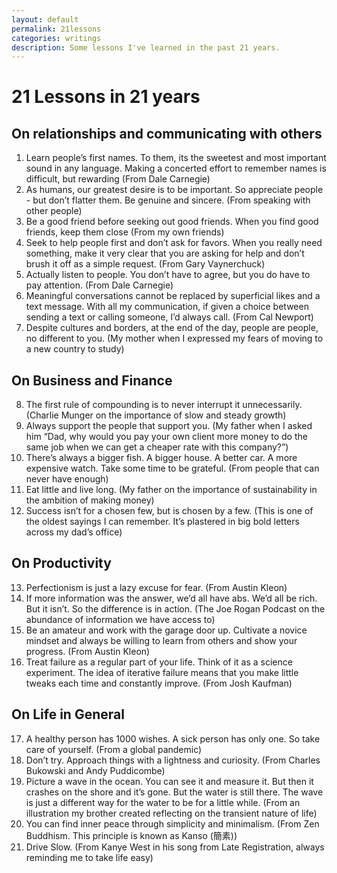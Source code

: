 ```yaml
---
layout: default
permalink: 21lessons
categories: writings
description: Some lessons I've learned in the past 21 years.
---
```


# 21 Lessons in 21 years

## On relationships and communicating with others

1. Learn people’s first names. To them, its the sweetest and most important sound in any language. Making a concerted effort to remember names is difficult, but rewarding (From Dale Carnegie)
2. As humans, our greatest desire is to be important. So appreciate people - but don’t flatter them. Be genuine and sincere. (From speaking with other people)
3. Be a good friend before seeking out good friends. When you find good friends, keep them close (From my own friends)
4. Seek to help people first and don’t ask for favors. When you really need something, make it very clear that you are asking for help and don’t brush it off as a simple request. (From Gary Vaynerchuck)
5. Actually listen to people. You don’t have to agree, but you do have to pay attention. (From Dale Carnegie)
6. Meaningful conversations cannot be replaced by superficial likes and a text message. With all my communication, if given a choice between sending a text or calling someone, I’d always call. (From Cal Newport)
7. Despite cultures and borders, at the end of the day, people are people, no different to you. (My mother when I expressed my fears of moving to a new country to study)

## On Business and Finance

8. The first rule of compounding is to never interrupt it unnecessarily. (Charlie Munger on the importance of slow and steady growth)
9. Always support the people that support you. (My father when I asked him “Dad, why would you pay your own client more money to do the same job when we can get a cheaper rate with this company?”)
10. There’s always a bigger fish. A bigger house. A better car. A more expensive watch. Take some time to be grateful. (From people that can never have enough)
11. Eat little and live long. (My father on the importance of sustainability in the ambition of making money)
12. Success isn’t for a chosen few, but is chosen by a few. (This is one of the oldest sayings I can remember. It’s plastered in big bold letters across my dad’s office)

## On Productivity

13. Perfectionism is just a lazy excuse for fear. (From Austin Kleon)
14. If more information was the answer, we’d all have abs. We’d all be rich. But it isn’t. So the difference is in action. (The Joe Rogan Podcast on the abundance of information we have access to)
15. Be an amateur and work with the garage door up. Cultivate a novice mindset and always be willing to learn from others and show your progress. (From Austin Kleon)
16. Treat failure as a regular part of your life. Think of it as a science experiment. The idea of iterative failure means that you make little tweaks each time and constantly improve. (From Josh Kaufman)

## On Life in General

17. A healthy person has 1000 wishes. A sick person has only one. So take care of yourself. (From a global pandemic)
18. Don’t try. Approach things with a lightness and curiosity. (From Charles Bukowski and Andy Puddicombe)
19. Picture a wave in the ocean. You can see it and measure it. But then it crashes on the shore and it’s gone. But the water is still there. The wave is just a different way for the water to be for a little while. (From an illustration my brother created reflecting on the transient nature of life)
20. You can find inner peace through simplicity and minimalism. (From Zen Buddhism. This principle is known as Kanso (簡素))
21. Drive Slow. (From Kanye West in his song from Late Registration, always reminding me to take life easy)
